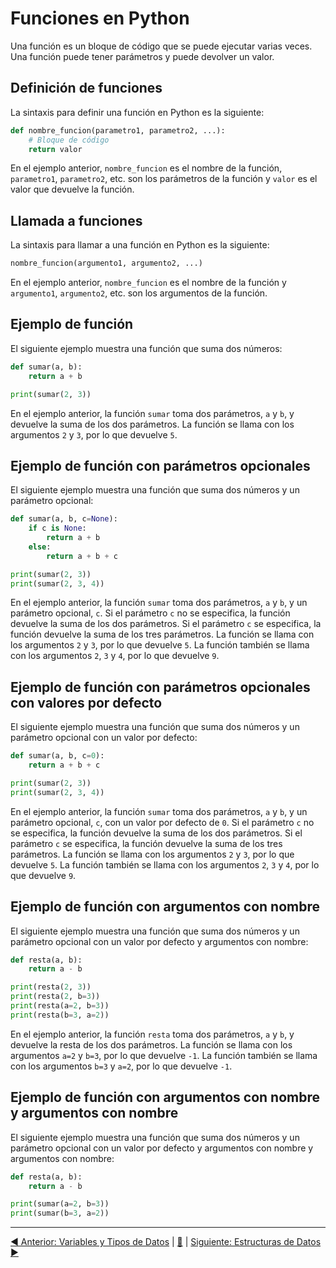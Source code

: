 # Funciones en Python

Una función es un bloque de código que se puede ejecutar varias veces. Una función puede tener parámetros y puede devolver un valor.

## Definición de funciones

La sintaxis para definir una función en Python es la siguiente:

```python
def nombre_funcion(parametro1, parametro2, ...):
    # Bloque de código
    return valor
```

En el ejemplo anterior, `nombre_funcion` es el nombre de la función, `parametro1`, `parametro2`, etc. son los parámetros de la función y `valor` es el valor que devuelve la función.

## Llamada a funciones

La sintaxis para llamar a una función en Python es la siguiente:

```python
nombre_funcion(argumento1, argumento2, ...)
```

En el ejemplo anterior, `nombre_funcion` es el nombre de la función y `argumento1`, `argumento2`, etc. son los argumentos de la función.

## Ejemplo de función

El siguiente ejemplo muestra una función que suma dos números:

```python
def sumar(a, b):
    return a + b

print(sumar(2, 3))
```

En el ejemplo anterior, la función `sumar` toma dos parámetros, `a` y `b`, y devuelve la suma de los dos parámetros. La función se llama con los argumentos `2` y `3`, por lo que devuelve `5`.

## Ejemplo de función con parámetros opcionales

El siguiente ejemplo muestra una función que suma dos números y un parámetro opcional:

```python
def sumar(a, b, c=None):
    if c is None:
        return a + b
    else:
        return a + b + c

print(sumar(2, 3))
print(sumar(2, 3, 4))
```

En el ejemplo anterior, la función `sumar` toma dos parámetros, `a` y `b`, y un parámetro opcional, `c`. Si el parámetro `c` no se especifica, la función devuelve la suma de los dos parámetros. Si el parámetro `c` se especifica, la función devuelve la suma de los tres parámetros. La función se llama con los argumentos `2` y `3`, por lo que devuelve `5`. La función también se llama con los argumentos `2`, `3` y `4`, por lo que devuelve `9`.

## Ejemplo de función con parámetros opcionales con valores por defecto

El siguiente ejemplo muestra una función que suma dos números y un parámetro opcional con un valor por defecto:

```python
def sumar(a, b, c=0):
    return a + b + c

print(sumar(2, 3))
print(sumar(2, 3, 4))
```

En el ejemplo anterior, la función `sumar` toma dos parámetros, `a` y `b`, y un parámetro opcional, `c`, con un valor por defecto de `0`. Si el parámetro `c` no se especifica, la función devuelve la suma de los dos parámetros. Si el parámetro `c` se especifica, la función devuelve la suma de los tres parámetros. La función se llama con los argumentos `2` y `3`, por lo que devuelve `5`. La función también se llama con los argumentos `2`, `3` y `4`, por lo que devuelve `9`.

## Ejemplo de función con argumentos con nombre

El siguiente ejemplo muestra una función que suma dos números y un parámetro opcional con un valor por defecto y argumentos con nombre:

```python
def resta(a, b):
    return a - b

print(resta(2, 3))
print(resta(2, b=3))
print(resta(a=2, b=3))
print(resta(b=3, a=2))
```

En el ejemplo anterior, la función `resta` toma dos parámetros, `a` y `b`, y devuelve la resta de los dos parámetros. La función se llama con los argumentos `a=2` y `b=3`, por lo que devuelve `-1`. La función también se llama con los argumentos `b=3` y `a=2`, por lo que devuelve `-1`.


## Ejemplo de función con argumentos con nombre y argumentos con nombre

El siguiente ejemplo muestra una función que suma dos números y un parámetro opcional con un valor por defecto y argumentos con nombre y argumentos con nombre:

```python
def resta(a, b):
    return a - b

print(sumar(a=2, b=3))
print(sumar(b=3, a=2))
```

---


[◀ Anterior: Variables y Tipos de Datos](01_variables_en_python.md) | [🔼](#top) | [Siguiente: Estructuras de Datos ▶](04_estructuras_de_datos.md)
